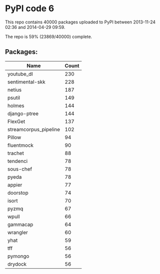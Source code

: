 # PyPI code 6

This repo contains 40000 packages uploaded to PyPI between 
2013-11-24 02:36 and 2014-04-29 09:59.

The repo is 59% (23869/40000) complete.

## Packages:

| Name  | Count |
| ----- | ----- |
| youtube_dl | 230 |
| sentimental-skk | 228 |
| netius | 187 |
| psutil | 149 |
| holmes | 144 |
| django-ptree | 144 |
| FlexGet | 137 |
| streamcorpus_pipeline | 102 |
| Pillow | 94 |
| fluentmock | 90 |
| trachet | 88 |
| tendenci | 78 |
| sous-chef | 78 |
| pyeda | 78 |
| appier | 77 |
| doorstop | 74 |
| isort | 70 |
| pyzmq | 67 |
| wpull | 66 |
| gammacap | 64 |
| wrangler | 60 |
| yhat | 59 |
| tff | 56 |
| pymongo | 56 |
| drydock | 56 |


